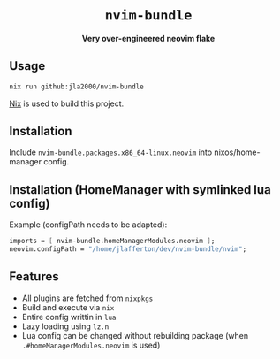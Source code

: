 <div align="center">

# `nvim-bundle`

**Very over-engineered neovim flake**

</div>

## Usage

```bash
nix run github:jla2000/nvim-bundle
```

[Nix](https://nixos.org/) is used to build this project.

## Installation

Include `nvim-bundle.packages.x86_64-linux.neovim` into nixos/home-manager config.

## Installation (HomeManager with symlinked lua config)

Example (configPath needs to be adapted):

```nix
imports = [ nvim-bundle.homeManagerModules.neovim ];
neovim.configPath = "/home/jlafferton/dev/nvim-bundle/nvim";
```

## Features

- All plugins are fetched from `nixpkgs`
- Build and execute via `nix`
- Entire config writtin in `lua`
- Lazy loading using `lz.n`
- Lua config can be changed without rebuilding package (when `.#homeManagerModules.neovim` is used)
